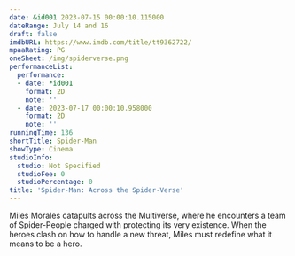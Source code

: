 ```yaml
---
date: &id001 2023-07-15 00:00:10.115000
dateRange: July 14 and 16
draft: false
imdbURL: https://www.imdb.com/title/tt9362722/
mpaaRating: PG
oneSheet: /img/spiderverse.png
performanceList:
  performance:
  - date: *id001
    format: 2D
    note: ''
  - date: 2023-07-17 00:00:10.958000
    format: 2D
    note: ''
runningTime: 136
shortTitle: Spider-Man
showType: Cinema
studioInfo:
  studio: Not Specified
  studioFee: 0
  studioPercentage: 0
title: 'Spider-Man: Across the Spider-Verse'
---
```


Miles Morales catapults across the Multiverse, where he encounters a team of Spider-People charged with protecting its very existence. When the heroes clash on how to handle a new threat, Miles must redefine what it means to be a hero.